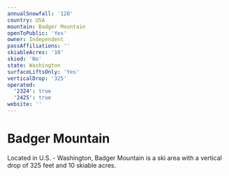 ```yaml
---
annualSnowfall: '120'
country: USA
mountain: Badger Mountain
openToPublic: 'Yes'
owner: Independent
passAffiliations: ''
skiableAcres: '10'
skied: 'No'
state: Washington
surfaceLiftsOnly: 'Yes'
verticalDrop: '325'
operated:
  '2324': true
  '2425': true
website: ''
---
```



# Badger Mountain

Located in U.S. - Washington, Badger Mountain is a ski area with a vertical drop of 325 feet and 10 skiable acres.
